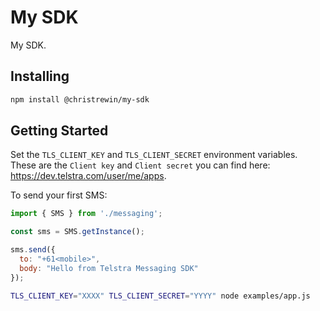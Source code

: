 # My SDK

My SDK.

## Installing

```bash
npm install @christrewin/my-sdk
```

## Getting Started

Set the `TLS_CLIENT_KEY` and `TLS_CLIENT_SECRET` environment variables.
These are the `Client key` and `Client secret` you can find here: <https://dev.telstra.com/user/me/apps>.

To send your first SMS:

```javascript
import { SMS } from './messaging';

const sms = SMS.getInstance();

sms.send({
  to: "+61<mobile>",
  body: "Hello from Telstra Messaging SDK"
});

```

```bash
TLS_CLIENT_KEY="XXXX" TLS_CLIENT_SECRET="YYYY" node examples/app.js
```
